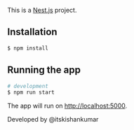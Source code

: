 This is a [Nest.js](https://nestjs.com/) project.

## Installation

```bash
$ npm install
```

## Running the app

```bash
# development
$ npm run start
```

The app will run on [http://localhost:5000](http://localhost:5000).

Developed by @itskishankumar
